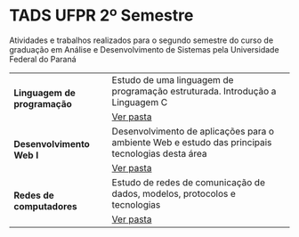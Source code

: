 # TADS UFPR 2º Semestre
Atividades e trabalhos realizados para o segundo semestre do curso de graduação em Análise e Desenvolvimento de Sistemas pela Universidade Federal do Paraná

<table>
    <tr>
        <td rowspan="2"><b>Linguagem de programação</b></td>
        <td colspan="2">Estudo de uma linguagem de programação estruturada. Introdução a Linguagem C</td>
    </tr>
    <tr>
        <td colspan="2"><a href="https://github.com/Salgado2004/TADS_UFPR_2_Semestre/tree/main/linguagem%20programacao">Ver pasta</a></td>
    </tr>
    <tr>
        <td rowspan="2"><b>Desenvolvimento Web I</b></td>
        <td colspan="2">Desenvolvimento de aplicações para o ambiente Web e estudo das principais tecnologias desta área</td>
    </tr>
    <tr>
        <td colspan="2"><a href="https://github.com/Salgado2004/TADS_UFPR_2_Semestre/tree/main/desenvolvimento%20web%20I">Ver pasta</a></td>
    </tr> 
    <tr>
        <td rowspan="2"><b>Redes de computadores</b></td>
        <td colspan="2">Estudo de redes de comunicação de dados, modelos, protocolos e tecnologias</td>
    </tr>
    <tr>
        <td colspan="2"><a href="https://github.com/Salgado2004/TADS_UFPR_2_Semestre/tree/main/redes%20de%20computadores">Ver pasta</a></td>
    </tr>
</table>
